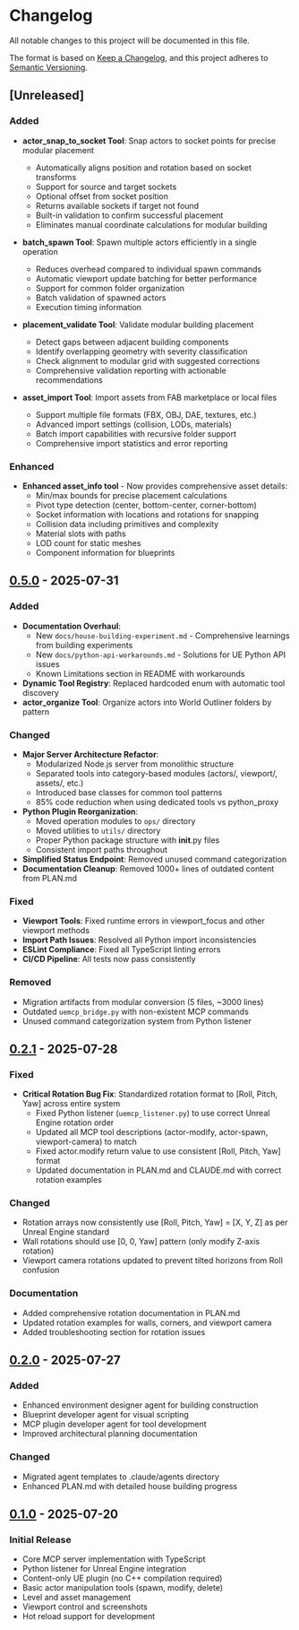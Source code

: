 # Changelog

All notable changes to this project will be documented in this file.

The format is based on [Keep a Changelog](https://keepachangelog.com/en/1.0.0/),
and this project adheres to [Semantic Versioning](https://semver.org/spec/v2.0.0.html).

## [Unreleased]

### Added
- **actor_snap_to_socket Tool**: Snap actors to socket points for precise modular placement
  - Automatically aligns position and rotation based on socket transforms
  - Support for source and target sockets
  - Optional offset from socket position
  - Returns available sockets if target not found
  - Built-in validation to confirm successful placement
  - Eliminates manual coordinate calculations for modular building

- **batch_spawn Tool**: Spawn multiple actors efficiently in a single operation
  - Reduces overhead compared to individual spawn commands
  - Automatic viewport update batching for better performance
  - Support for common folder organization
  - Batch validation of spawned actors
  - Execution timing information

- **placement_validate Tool**: Validate modular building placement
  - Detect gaps between adjacent building components
  - Identify overlapping geometry with severity classification
  - Check alignment to modular grid with suggested corrections
  - Comprehensive validation reporting with actionable recommendations

- **asset_import Tool**: Import assets from FAB marketplace or local files
  - Support multiple file formats (FBX, OBJ, DAE, textures, etc.)
  - Advanced import settings (collision, LODs, materials)
  - Batch import capabilities with recursive folder support
  - Comprehensive import statistics and error reporting

### Enhanced
- **Enhanced asset_info tool** - Now provides comprehensive asset details:
  - Min/max bounds for precise placement calculations
  - Pivot type detection (center, bottom-center, corner-bottom)
  - Socket information with locations and rotations for snapping
  - Collision data including primitives and complexity
  - Material slots with paths
  - LOD count for static meshes
  - Component information for blueprints

## [0.5.0] - 2025-07-31

### Added
- **Documentation Overhaul**:
  - New `docs/house-building-experiment.md` - Comprehensive learnings from building experiments
  - New `docs/python-api-workarounds.md` - Solutions for UE Python API issues
  - Known Limitations section in README with workarounds
- **Dynamic Tool Registry**: Replaced hardcoded enum with automatic tool discovery
- **actor_organize Tool**: Organize actors into World Outliner folders by pattern

### Changed
- **Major Server Architecture Refactor**:
  - Modularized Node.js server from monolithic structure
  - Separated tools into category-based modules (actors/, viewport/, assets/, etc.)
  - Introduced base classes for common tool patterns
  - 85% code reduction when using dedicated tools vs python_proxy
- **Python Plugin Reorganization**:
  - Moved operation modules to `ops/` directory
  - Moved utilities to `utils/` directory  
  - Proper Python package structure with __init__.py files
  - Consistent import paths throughout
- **Simplified Status Endpoint**: Removed unused command categorization
- **Documentation Cleanup**: Removed 1000+ lines of outdated content from PLAN.md

### Fixed
- **Viewport Tools**: Fixed runtime errors in viewport_focus and other viewport methods
- **Import Path Issues**: Resolved all Python import inconsistencies
- **ESLint Compliance**: Fixed all TypeScript linting errors
- **CI/CD Pipeline**: All tests now pass consistently

### Removed
- Migration artifacts from modular conversion (5 files, ~3000 lines)
- Outdated `uemcp_bridge.py` with non-existent MCP commands
- Unused command categorization system from Python listener

## [0.2.1] - 2025-07-28

### Fixed
- **Critical Rotation Bug Fix**: Standardized rotation format to [Roll, Pitch, Yaw] across entire system
  - Fixed Python listener (`uemcp_listener.py`) to use correct Unreal Engine rotation order
  - Updated all MCP tool descriptions (actor-modify, actor-spawn, viewport-camera) to match
  - Fixed actor.modify return value to use consistent [Roll, Pitch, Yaw] format
  - Updated documentation in PLAN.md and CLAUDE.md with correct rotation examples

### Changed
- Rotation arrays now consistently use [Roll, Pitch, Yaw] = [X, Y, Z] as per Unreal Engine standard
- Wall rotations should use [0, 0, Yaw] pattern (only modify Z-axis rotation)
- Viewport camera rotations updated to prevent tilted horizons from Roll confusion

### Documentation
- Added comprehensive rotation documentation in PLAN.md
- Updated rotation examples for walls, corners, and viewport camera
- Added troubleshooting section for rotation issues

## [0.2.0] - 2025-07-27

### Added
- Enhanced environment designer agent for building construction
- Blueprint developer agent for visual scripting
- MCP plugin developer agent for tool development
- Improved architectural planning documentation

### Changed
- Migrated agent templates to .claude/agents directory
- Enhanced PLAN.md with detailed house building progress

## [0.1.0] - 2025-07-20

### Initial Release
- Core MCP server implementation with TypeScript
- Python listener for Unreal Engine integration
- Content-only UE plugin (no C++ compilation required)
- Basic actor manipulation tools (spawn, modify, delete)
- Level and asset management
- Viewport control and screenshots
- Hot reload support for development

[0.5.0]: https://github.com/atomantic/UEMCP/releases/tag/v0.5.0
[0.2.1]: https://github.com/atomantic/UEMCP/releases/tag/v0.2.1
[0.2.0]: https://github.com/atomantic/UEMCP/releases/tag/v0.2.0
[0.1.0]: https://github.com/atomantic/UEMCP/releases/tag/v0.1.0